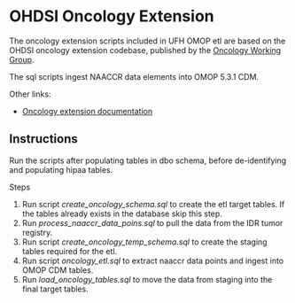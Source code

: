 # OHDSI Oncology Extension

The oncology extension scripts included in UFH OMOP etl are based on the OHDSI oncology extension codebase, published by the [Oncology Working Group](https://github.com/OHDSI/OncologyWG).

The sql scripts ingest NAACCR data elements into OMOP 5.3.1 CDM.

Other links:

- [Oncology extension documentation](https://ohdsi.github.io/CommonDataModel/oncology.html#OMOP_Common_Data_Model_Oncology_Extension_Documentation)

## Instructions

Run the scripts after populating tables in dbo schema, before de-identifying and populating hipaa tables.

Steps

1. Run script *create_oncology_schema.sql* to create the etl target tables. If the tables already exists in the database skip this step.
2. Run *process_naaccr_data_poins.sql* to pull the data from the IDR tumor registry.
3. Run script *create_oncology_temp_schema.sql* to create the staging tables required for the etl.
4. Run script *oncology_etl.sql* to extract naaccr data points and ingest into OMOP CDM tables.
5. Run *load_oncology_tables.sql* to move the data from staging into the final target tables.
